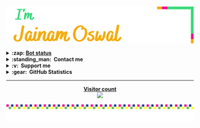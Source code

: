 <a href="https://jainam.xyz">
<p align="left" >
  <img src="media/icon.svg" alt="me"></a>

<details>
<summary><b>:zap:&nbsp;<a href='https://t.me/j_projects/6'>Bot status</a></b></summary>
<a align="center"><br>
  
<start>

| 🤖 Bot 🤖 | ⭐️ Status ⭐️ |
| :-: | :-: |
| [­](https://t.me/iTs_a_RoBot) | ✔️ |
| [Mail Bot](https://t.me/xmail_robot) | ❌ |

`Updated last at ~ 06:51 06/01`

**Made with ❤️ via [BotStatus](https://github.com/jainamoswal/botstatus)**. 
<end>
</details>

<details>
  <summary><b>:standing_man: &nbsp;Contact me</b></summary><br/>

<p align="center">
    <a href="https://github.com/jainamoswal">
        <img height="25px" src="https://img.shields.io/badge/Github-000000?style=for-the-badge&logo=github&logoColor=white" /> </a>
    <a href="https://jainam.xyz">
        <img height="25px" src="https://img.shields.io/badge/website-FFD580?style=for-the-badge&logo=about.me&logoColor=black" /> </a>
    <a href="https://instagram.com/jainamoswal_4/">
        <img height="25px" src="https://img.shields.io/badge/instagram-FFFF00?style=for-the-badge&logo=instagram" /> </a>
    <a href="https://t.me/limited_account">
        <img height="25px" src="https://img.shields.io/badge/telegram-ffffff?style=for-the-badge&logo=telegram&logoColor=white" /> </a>
    <a href="mailto:me@jainam.me">
        <img height="25px" src="https://img.shields.io/badge/mail-87CEEB?style=for-the-badge&logo=gmail" /> </a>
    <a href="https://facebook.com/imjainam">
        <img height="25px" src="https://img.shields.io/badge/facebook-0000ff?style=for-the-badge&logo=facebook&logoColor=white" /></a>
    <a href="https://twitter.com/jainamoswal_4">
        <img height="25px" src="https://img.shields.io/badge/twitter-FFFFFF?style=for-the-badge&logo=twitter" /> </a>
    <a href="https://api.whatsapp.com/send/?phone=918106954061&text&app_absent=0">
        <img height="25px" src="https://img.shields.io/badge/whatsapp-90EE90?style=for-the-badge&logo=whatsapp&logoColor=228B22" /></a>
</p>
</details>

<details>
  <summary><b>:v: &nbsp;Support me</b></summary>
  <br/>
  <p align="center">
    <a href="https://paypal.com/paypalme/JOswal105">
        <img height="40px" src="https://www.paypalobjects.com/webstatic/mktg/Logo/pp-logo-100px.png" /> </a> &nbsp;
    <a href="https://buymeacoffee.com/jainamoswal">
        <img height="40px" src="https://cdn.buymeacoffee.com/buttons/v2/default-yellow.png" /></a> &nbsp;
    <a href="https://ko-fi.com/O5O64S9GG">
        <img height="40px" src="https://cdn.ko-fi.com/cdn/kofi3.png?v=2" /></a> &nbsp;
    <a href="https://upier.org/pay?vpa=jainamoswal@sbi&amount=250">
        <img height="40px" src="https://upload.wikimedia.org/wikipedia/commons/archive/e/e1/20200901100646%21UPI-Logo-vector.svg" /></a>
    <a href="https://www.digitalocean.com/?refcode=0d3755756467&utm_campaign=Referral_Invite&utm_medium=Referral_Program&utm_source=badge"><img height="40px" src="https://web-platforms.sfo2.digitaloceanspaces.com/WWW/Badge%202.svg" alt="DigitalOcean Referral Badge" /></a>
  </p> 
</details>

<details>
  <summary><b>:gear: &nbsp;GitHub Statistics</b></summary><br/>

<p align="center" >
  <img src="media/metrics.svg" width="375" /><img src="media/achievements.svg" width="375" /></p>
</details>

<hr>
  
<a href="https://github.com/jainamoswal">
<p align="center"> 
  <b>Visitor count</b><br>
  <img src="https://profile-counter.glitch.me/jainamoswal1/count.svg" /></p></a>

<p href="https://t.me/jainamoswal" align="center">
  <img src="media/footer.svg" alt="me"></p>
